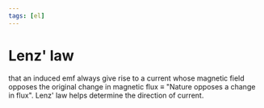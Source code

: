 ```yaml
---
tags: [el]
---
```

# Lenz' law
that an induced emf always give rise to a current whose magnetic field opposes the original change in magnetic flux $\equiv$ "Nature opposes a change in flux". Lenz' law helps determine the direction of current. 